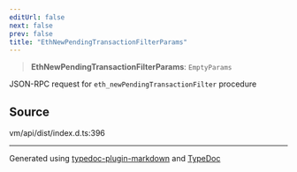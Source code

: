 ```yaml
---
editUrl: false
next: false
prev: false
title: "EthNewPendingTransactionFilterParams"
---
```


> **EthNewPendingTransactionFilterParams**: `EmptyParams`

JSON-RPC request for `eth_newPendingTransactionFilter` procedure

## Source

vm/api/dist/index.d.ts:396

***
Generated using [typedoc-plugin-markdown](https://www.npmjs.com/package/typedoc-plugin-markdown) and [TypeDoc](https://typedoc.org/)

